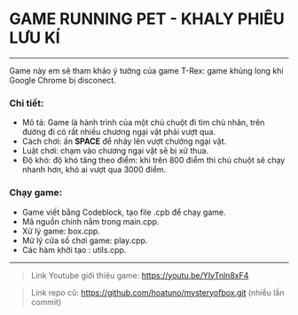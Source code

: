 # GAME RUNNING PET - KHALY PHIÊU LƯU KÍ
----
Game này em sẽ tham khảo ý tưởng của game T-Rex: game khủng long khi Google Chrome bị disconect.

### Chi tiết:
 - Mô tả: Game là hành trình của một chú chuột đi tìm chủ nhân, trên đường đi có rất nhiều chương ngại vật phải vượt qua.
 - Cách chơi: ấn **SPACE** để nhảy lên vượt chướng ngại vật.
 - Luật chơi: chạm vào chương ngại vật sẽ bị xử thua.
 - Độ khó: độ khó tăng theo điểm: khi trên 800 điểm thì chú chuột sẽ chạy nhanh hơn, khó ai vượt qua 3000 điểm.

### Chạy game: 
 - Game viết bằng Codeblock, tạo file .cpb để chạy game.
 - Mã nguồn chính nằm trong main.cpp.
 - Xử lý game: box.cpp.
 - Mử lý cửa số chơi game: play.cpp.
 - Các hàm khởi tạo : utils.cpp.

----
 >Link Youtube giới thiệu game: https://youtu.be/YIyTnln8xF4
 
 >Link repo cũ: https://github.com/hoatuno/mysteryofbox.git (nhiều lần commit)

